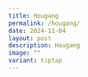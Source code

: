 ```yaml
---
title: Hougang
permalink: /hougang/
date: 2024-11-04
layout: post
description: Hougang
image: ""
variant: tiptap
---
```

